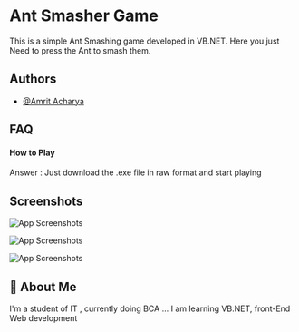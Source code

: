 
# Ant Smasher Game

This is a simple Ant Smashing game developed in VB.NET. Here you just Need to press the Ant to smash them. 


## Authors

- [@Amrit Acharya](https://github.com/AmritAcharyaa)


## FAQ

#### How to Play 

Answer : Just download the .exe file in raw format and start playing


## Screenshots

![App Screenshots](https://github.com/AmritAcharyaa/VB.net-Projects/blob/main/Photos/Ant%20Smasher__.png?raw=true)

![App Screenshots](https://github.com/AmritAcharyaa/VB.net-Projects/blob/main/Photos/Ant%20Smasher_.png?raw=true)

![App Screenshots](https://github.com/AmritAcharyaa/VB.net-Projects/blob/main/Photos/Ant%20Smasher.png?raw=true)

## 🚀 About Me
I'm a student of IT , currently doing BCA ...
I am learning VB.NET, front-End Web development

